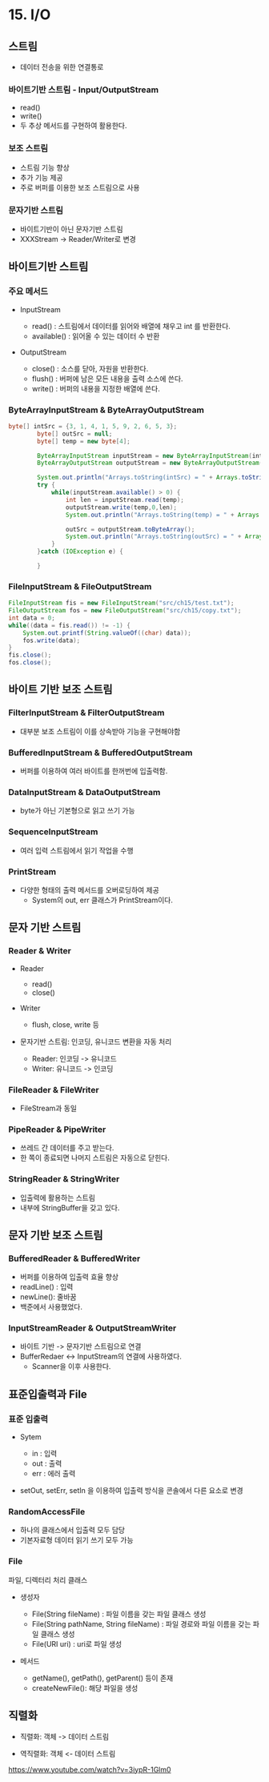 # 15. I/O 

## 스트림
- 데이터 전송을 위한 연결통로

### 바이트기반 스트림 - Input/OutputStream
- read()
- write()
- 두 추상 메서드를 구현하여 활용한다.

### 보조 스트림
- 스트림 기능 향상
- 추가 기능 제공
- 주로 버퍼를 이용한 보조 스트림으로 사용

### 문자기반 스트림
- 바이트기반이 아닌 문자기반 스트림
- XXXStream -> Reader/Writer로 변경


## 바이트기반 스트림
### 주요 메서드
- InputStream
  - read() : 스트림에서 데이터를 읽어와 배열에 채우고 int 를 반환한다. 
  - available() : 읽어올 수 있는 데이터 수 반환

- OutputStream
  - close() : 소스를 닫아, 자원을 반환한다.
  - flush() : 버퍼에 남은 모든 내용을 출력 소스에 쓴다.
  - write() : 버퍼의 내용을 지정한 배열에 쓴다. 

### ByteArrayInputStream & ByteArrayOutputStream

```java
byte[] intSrc = {3, 1, 4, 1, 5, 9, 2, 6, 5, 3};
        byte[] outSrc = null;
        byte[] temp = new byte[4];

        ByteArrayInputStream inputStream = new ByteArrayInputStream(intSrc);
        ByteArrayOutputStream outputStream = new ByteArrayOutputStream();

        System.out.println("Arrays.toString(intSrc) = " + Arrays.toString(intSrc));
        try {
            while(inputStream.available() > 0) {
                int len = inputStream.read(temp);
                outputStream.write(temp,0,len);
                System.out.println("Arrays.toString(temp) = " + Arrays.toString(temp));

                outSrc = outputStream.toByteArray();
                System.out.println("Arrays.toString(outSrc) = " + Arrays.toString(outSrc));
            }
        }catch (IOException e) {

        }
```

### FileInputStream & FileOutputStream
```java
FileInputStream fis = new FileInputStream("src/ch15/test.txt");
FileOutputStream fos = new FileOutputStream("src/ch15/copy.txt");
int data = 0;
while((data = fis.read()) != -1) {
    System.out.printf(String.valueOf((char) data));
    fos.write(data);
}
fis.close();
fos.close();
```

## 바이트 기반 보조 스트림
### FilterInputStream & FilterOutputStream
- 대부분 보조 스트림이 이를 상속받아 기능을 구현해야함
### BufferedInputStream & BufferedOutputStream
- 버퍼를 이용하여 여러 바이트를 한꺼번에 입출력함.
### DataInputStream & DataOutputStream
- byte가 아닌 기본형으로 읽고 쓰기 가능
### SequenceInputStream
- 여러 입력 스트림에서 읽기 작업을 수행
### PrintStream
- 다양한 형태의 출력 메서드를 오버로딩하여 제공
  - System의 out, err 클래스가 PrintStream이다.


## 문자 기반 스트림
### Reader & Writer
- Reader
  - read()
  - close()
- Writer
  - flush, close, write 등

- 문자기반 스트림: 인코딩, 유니코드 변환을 자동 처리
  - Reader: 인코딩 -> 유니코드
  - Writer: 유니코드 -> 인코딩
### FileReader & FileWriter
- FileStream과 동일
### PipeReader & PipeWriter
- 쓰레드 간 데이터를 주고 받는다.
- 한 쪽이 종료되면 나머지 스트림은 자동으로 닫힌다.
### StringReader & StringWriter
- 입출력에 활용하는 스트림
- 내부에 StringBuffer을 갖고 있다.

## 문자 기반 보조 스트림
### BufferedReader & BufferedWriter
- 버퍼를 이용하여 입출력 효율 향상
- readLine() : 입력
- newLine(): 줄바꿈
- 백준에서 사용했었다.
### InputStreamReader & OutputStreamWriter
- 바이트 기반 -> 문자기반 스트림으로 연결
- BufferRedaer <-> InputStream의 연결에 사용하였다.
  - Scanner을 이후 사용한다.

## 표준입출력과 File
### 표준 입출력
- Sytem
  - in : 입력
  - out : 출력
  - err : 에러 출력

- setOut, setErr, setIn 을 이용하여 입출력 방식을 콘솔에서 다른 요소로 변경

### RandomAccessFile
- 하나의 클래스에서 입출력 모두 담당
- 기본자료형 데이터 읽기 쓰기 모두 가능


### File
파일, 디렉터리 처리 클래스

- 생성자
  - File(String fileName) : 파일 이름을 갖는 파일 클래스 생성
  - File(String pathName, String fileName) : 파일 경로와 파일 이름을 갖는 파일 클래스 생성
  - File(URI uri) : uri로 파일 생성

- 메서드
  - getName(), getPath(), getParent() 등이 존재
  - createNewFile(): 해당 파일을 생성


## 직렬화
- 직렬화: 객체 -> 데이터 스트림

- 역직렬화: 객체 <- 데이터 스트림

https://www.youtube.com/watch?v=3iypR-1Glm0